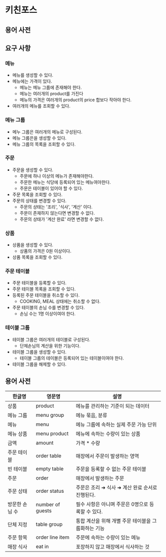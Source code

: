 # 키친포스

## 용어 사전



## 요구 사항

### 메뉴
- 메뉴를 생성할 수 있다.
- 메뉴에는 가격이 있다.
  - 메뉴는 메뉴 그룹에 존재해야 한다.
  - 메뉴는 여러개의 product를 가진다
  - 메뉴의 가격은 여러개의 product의 price 합보다 작아야 한다.
- 여러개의 메뉴를 조회할 수 있다.

### 메뉴 그룹
- 메누 그룹은 여러개의 메뉴로 구성된다.
- 메뉴 그룹은을 생성할 수 있다.
- 메뉴 그룹의 목록을 조회할 수 있다.

### 주문
- 주문을 생성할 수 있다.
  - 주문에 하나 이상의 메뉴가 존재해야한다.
  - 주문한 메뉴는 식당에 등록되어 있는 메뉴여야한다.
  - 주문은 테이블이 있어야 할 수 있다.
- 주문 목록을 조회할 수 있다.
- 주문의 상태를 변경할 수 있다.
  - 주문의 상태는 '조리', '식사', '계산' 이다.
  - 주문이 존재하지 않는다면 변경할 수 없다.
  - 주문의 상태가 '계산 완료' 라면 변경할 수 없다.
### 상품
- 상품을 생성할 수 있다.
  - 상품의 가격은 0원 이상이다.
- 상품 목록을 조회할 수 있다.

### 주문 테이블
- 주문 테이블을 등록할 수 있다.
- 주문 테이블 목록을 조회할 수 있다.
- 등록된 주문 테이블을 취소할 수 있다.
  - COOKING, MEAL 상태에는 취소할 수 없다.
- 주문 테이블의 손님 수를 변경할 수 있다.
  - 손님 수는 1명 이상이여야 한다.

### 테이블 그룹
- 테이블 그룹은 여러개의 테이블로 구성된다.
  - 단체손님의 계산을 위한 기능이다.
- 테이블 그룹을 생성할 수 있다.
  - 테이블 그룹의 테이블은 등록되어 있는 테이블이여야 한다.
- 테이블 그룹을 해제할 수 있다.

## 용어 사전

| 한글명 | 영문명 | 설명 |
| --- | --- | --- |
| 상품 | product | 메뉴를 관리하는 기준이 되는 데이터 |
| 메뉴 그룹 | menu group | 메뉴 묶음, 분류 |
| 메뉴 | menu | 메뉴 그룹에 속하는 실제 주문 가능 단위 |
| 메뉴 상품 | menu product | 메뉴에 속하는 수량이 있는 상품 |
| 금액 | amount | 가격 * 수량 |
| 주문 테이블 | order table | 매장에서 주문이 발생하는 영역 |
| 빈 테이블 | empty table | 주문을 등록할 수 없는 주문 테이블 |
| 주문 | order | 매장에서 발생하는 주문 |
| 주문 상태 | order status | 주문은 조리 ➜ 식사 ➜ 계산 완료 순서로 진행된다. |
| 방문한 손님 수 | number of guests | 필수 사항은 아니며 주문은 0명으로 등록할 수 있다. |
| 단체 지정 | table group | 통합 계산을 위해 개별 주문 테이블을 그룹화하는 기능 |
| 주문 항목 | order line item | 주문에 속하는 수량이 있는 메뉴 |
| 매장 식사 | eat in | 포장하지 않고 매장에서 식사하는 것 |
